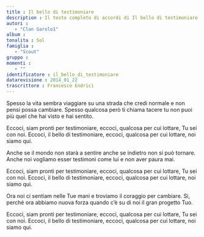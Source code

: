 ```yaml
--- 
title : Il bello di testimoniare
description : Il testo completo di accordi di Il bello di testimoniare. Inseriscila nel tuo canzoniere!
autori : 
   - "Clan Garolo1"
album : 
tonalita : Sol
famiglia : 
   - "Scout"
gruppo : 
momenti : 
   - ""
identificatore : il_bello_di_testimoniare
datarevisione : 2014_01_22
trascrittore : Francesco Endrici
--- 
```




Spesso la vita sembra viaggiare
su una strada che credi normale
e non pensi possa cambiare. 
Spesso qualcosa però ti chiama
tacere tu non puoi più
quel che hai visto    e hai sentito. 


Eccoci, siam pronti per testimoniare,
eccoci, qualcosa per cui lottare,  Tu sei con noi.
Eccoci, il bello di testimoniare,
eccoci, qualcosa per cui lottare,  noi siamo qui.


Anche se il mondo non starà a sentire
anche se indietro non si può tornare. 
Anche noi vogliamo esser testimoni
come lui e non aver paura mai. 


Eccoci, siam pronti per testimoniare,
eccoci, qualcosa per cui lottare,  Tu sei con noi.
Eccoci, il bello di testimoniare,
eccoci, qualcosa per cui lottare,  noi siamo qui.


Ora noi ci sentiam nelle Tue mani
e troviamo il coraggio per cambiare. 
Sì, perché ora abbiamo nuova forza 
quando c’è su di noi il gran progetto Tuo.


Eccoci, siam pronti per testimoniare,
eccoci, qualcosa per cui lottare,  Tu sei con noi.
Eccoci, il bello di testimoniare,
eccoci, qualcosa per cui lottare,  noi siamo qui. 


